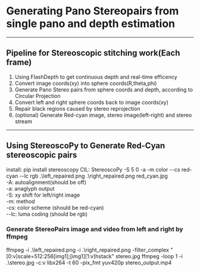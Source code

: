 # Generating Pano Stereopairs from single pano and depth estimation
---
## Pipeline for Stereoscopic stitching work(Each frame)
1. Using FlashDepth to get continuous depth and real-time efficency
2. Convert image coords(xy) into sphere coords(R,theta,phi)
3. Generate Pano Stereo pairs from sphere coords and depth, according to Circular Projection
4. Convert left and right sphere coords back to image coords(xy)
5. Repair black regions caused by stereo reprojection
6. (optional) Generate Red-cyan image, stereo image(left-right) and stereo stream
---
## Using StereoscoPy to Generate Red-Cyan stereoscopic pairs
install: pip install stereoscopy
CIL: StereoscoPy -S 5 0 -a -m color --cs red-cyan --lc rgb .\left_repaired.png .\right_repaired.png red_cyan.jpg\
-A: autoalignment(should be off)\
-a: anaglyph output\
-S: xy shift for left/right image\
-m: method\
-cs: color scheme (should be red-cyan)\
--lc: luma coding (should be rgb)

### Generate StereoPairs image and video from left and right by ffmpeg
ffmpeg -i .\left_repaired.png -i .\right_repaired.png -filter_complex "[0:v]scale=512:256[img1];[img1][1:v]hstack" stereo.jpg
ffmpeg -loop 1 -i .\stereo.jpg -c:v libx264 -t 60 -pix_fmt yuv420p stereo_output.mp4